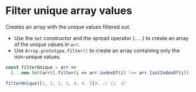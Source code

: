 # Filter unique array values

Creates an array with the unique values filtered out.

* Use the `Set` constructor and the spread operator (`...`) to create an array of the unique values in `arr`.
* Use `Array.prototype.filter()` to create an array containing only the non-unique values.

```js
const filterUnique = arr =>
  [...new Set(arr)].filter(i => arr.indexOf(i) !== arr.lastIndexOf(i));
```

```js
filterUnique([1, 2, 2, 3, 4, 4, 5]); // [2, 4]
```
